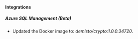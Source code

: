 #### Integrations
##### Azure SQL Management (Beta)
- Updated the Docker image to: *demisto/crypto:1.0.0.34720*.
